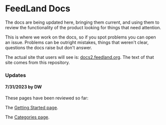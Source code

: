 # FeedLand Docs

The docs are being updated here, bringing them current, and using them to review the functionality of the product looking for things that need attention. 

This is where we work on the docs, so if you spot problems you can open an issue. Problems can be outright mistakes, things that weren't clear, questions the docs raise but don't answer. 

The actual site that users will see is:  <a href="http://docs2.feedland.org/">docs2.feedland.org</a>. The text of that site comes from this repository.  

### Updates

#### 7/31/2023 by DW

These pages have been reviewed so far:  

The <a href="https://github.com/scripting/feedlandDocs/blob/main/gettingstarted.md">Getting Started page</a>.

The <a href="https://github.com/scripting/feedlandDocs/blob/main/categories.md">Categories page</a>. 

